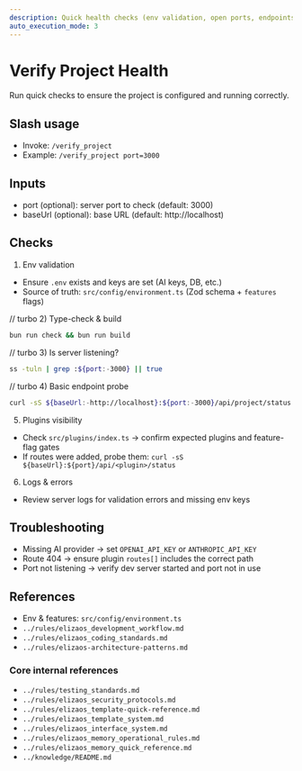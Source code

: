 ```yaml
---
description: Quick health checks (env validation, open ports, endpoints)
auto_execution_mode: 3
---
```


# Verify Project Health

Run quick checks to ensure the project is configured and running correctly.

## Slash usage
- Invoke: `/verify_project`
- Example: `/verify_project port=3000`

## Inputs
- port (optional): server port to check (default: 3000)
- baseUrl (optional): base URL (default: http://localhost)

## Checks
1) Env validation
- Ensure `.env` exists and keys are set (AI keys, DB, etc.)
- Source of truth: `src/config/environment.ts` (Zod schema + `features` flags)

// turbo
2) Type-check & build
```bash
bun run check && bun run build
```

// turbo
3) Is server listening?
```bash
ss -tuln | grep :${port:-3000} || true
```

// turbo
4) Basic endpoint probe
```bash
curl -sS ${baseUrl:-http://localhost}:${port:-3000}/api/project/status | jq . || true
```

5) Plugins visibility
- Check `src/plugins/index.ts` → confirm expected plugins and feature-flag gates
- If routes were added, probe them: `curl -sS ${baseUrl}:${port}/api/<plugin>/status`

6) Logs & errors
- Review server logs for validation errors and missing env keys

## Troubleshooting
- Missing AI provider → set `OPENAI_API_KEY` or `ANTHROPIC_API_KEY`
- Route 404 → ensure plugin `routes[]` includes the correct path
- Port not listening → verify dev server started and port not in use

## References
- Env & features: `src/config/environment.ts`
- `../rules/elizaos_development_workflow.md`
- `../rules/elizaos_coding_standards.md`
- `../rules/elizaos-architecture-patterns.md`

### Core internal references
- `../rules/testing_standards.md`
- `../rules/elizaos_security_protocols.md`
- `../rules/elizaos_template-quick-reference.md`
- `../rules/elizaos_template_system.md`
- `../rules/elizaos_interface_system.md`
- `../rules/elizaos_memory_operational_rules.md`
- `../rules/elizaos_memory_quick_reference.md`
- `../knowledge/README.md`

